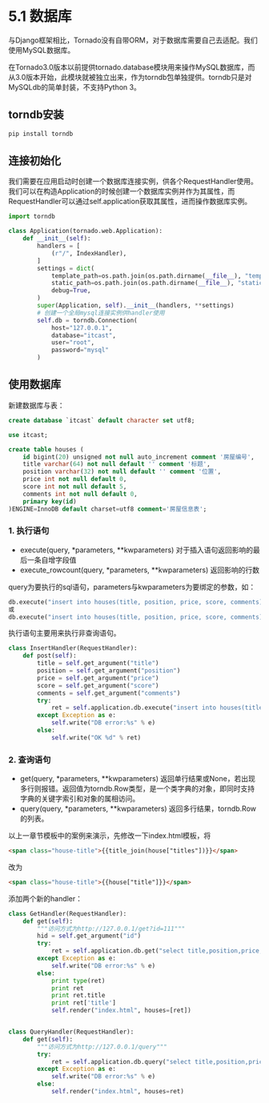 # 5.1 数据库

与Django框架相比，Tornado没有自带ORM，对于数据库需要自己去适配。我们使用MySQL数据库。

在Tornado3.0版本以前提供tornado.database模块用来操作MySQL数据库，而从3.0版本开始，此模块就被独立出来，作为torndb包单独提供。torndb只是对MySQLdb的简单封装，不支持Python 3。

## torndb安装

```python
pip install torndb
```

## 连接初始化

我们需要在应用启动时创建一个数据库连接实例，供各个RequestHandler使用。我们可以在构造Application的时候创建一个数据库实例并作为其属性，而RequestHandler可以通过self.application获取其属性，进而操作数据库实例。

```python
import torndb

class Application(tornado.web.Application):
    def __init__(self):
        handlers = [
            (r"/", IndexHandler),
        ]
        settings = dict(
            template_path=os.path.join(os.path.dirname(__file__), "templates"),
            static_path=os.path.join(os.path.dirname(__file__), "statics"),
            debug=True,
        )
        super(Application, self).__init__(handlers, **settings)
        # 创建一个全局mysql连接实例供handler使用
        self.db = torndb.Connection(
            host="127.0.0.1",
            database="itcast",
            user="root",
            password="mysql"
        )
```

## 使用数据库

新建数据库与表：

```sql
create database `itcast` default character set utf8;

use itcast;

create table houses (
    id bigint(20) unsigned not null auto_increment comment '房屋编号',
    title varchar(64) not null default '' comment '标题',
    position varchar(32) not null default '' comment '位置',
    price int not null default 0,
    score int not null default 5,
    comments int not null default 0,
    primary key(id)
)ENGINE=InnoDB default charset=utf8 comment='房屋信息表';
```

### 1. 执行语句

+ execute(query, *parameters, **kwparameters) 对于插入语句返回影响的最后一条自增字段值
+ execute_rowcount(query, *parameters, **kwparameters) 返回影响的行数

query为要执行的sql语句，parameters与kwparameters为要绑定的参数，如：
```python
db.execute("insert into houses(title, position, price, score, comments) values(%s, %s, %s, %s, %s)", "独立装修小别墅", "紧邻文津街", 280, 5, 128)
或
db.execute("insert into houses(title, position, price, score, comments) values(%(title)s, %(position)s, %(price)s, %(score)s, %(comments)s)", title="独立装修小别墅", position="紧邻文津街", price=280, score=5, comments=128)
```
执行语句主要用来执行非查询语句。

```python
class InsertHandler(RequestHandler):
    def post(self):
        title = self.get_argument("title")
        position = self.get_argument("position")
        price = self.get_argument("price")
        score = self.get_argument("score")
        comments = self.get_argument("comments")
        try:
            ret = self.application.db.execute("insert into houses(title, position, price, score, comments) values(%s, %s, %s, %s, %s)", title, position, price, score, comments)
        except Exception as e:
            self.write("DB error:%s" % e)
        else:
            self.write("OK %d" % ret)
```

### 2. 查询语句

+ get(query, *parameters, **kwparameters) 返回单行结果或None，若出现多行则报错。返回值为torndb.Row类型，是一个类字典的对象，即同时支持字典的关键字索引和对象的属相访问。
+ query(query, *parameters, **kwparameters) 返回多行结果，torndb.Row的列表。

以上一章节模板中的案例来演示，先修改一下index.html模板，将
```html
<span class="house-title">{{title_join(house["titles"])}}</span>
```
改为
```html
<span class="house-title">{{house["title"]}}</span>
```

添加两个新的handler：
```python
class GetHandler(RequestHandler):
    def get(self):
        """访问方式为http://127.0.0.1/get?id=111"""
        hid = self.get_argument("id")
        try:
            ret = self.application.db.get("select title,position,price,score,comments from houses where id=%s", hid)
        except Exception as e:
            self.write("DB error:%s" % e)
        else:
            print type(ret)
            print ret
            print ret.title
            print ret['title']
            self.render("index.html", houses=[ret])


class QueryHandler(RequestHandler):
    def get(self):
        """访问方式为http://127.0.0.1/query"""
        try:
            ret = self.application.db.query("select title,position,price,score,comments from houses limit 10")
        except Exception as e:
            self.write("DB error:%s" % e)
        else:
            self.render("index.html", houses=ret)
```
